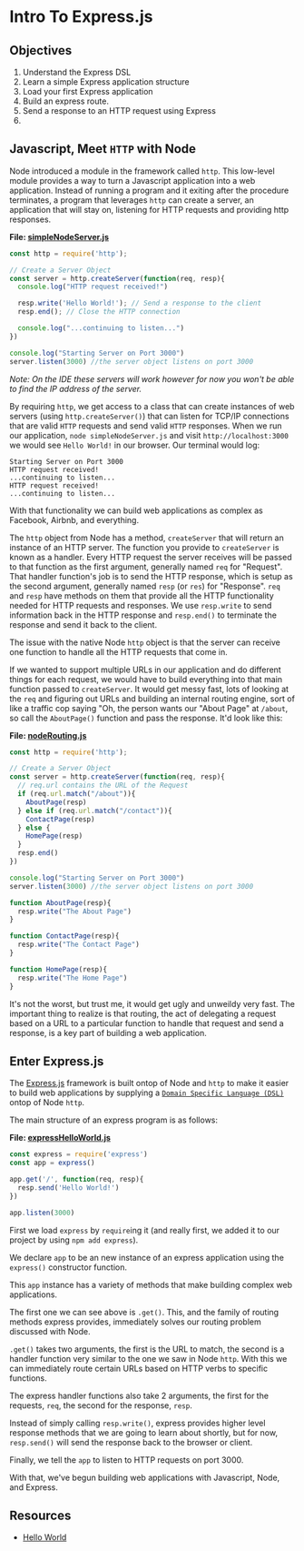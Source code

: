 # Intro To Express.js

## Objectives

1. Understand the Express DSL
2. Learn a simple Express application structure
3. Load your first Express application
4. Build an express route.
5. Send a response to an HTTP request using Express
6. 

## Javascript, Meet `HTTP` with Node

Node introduced a module in the framework called `http`. This low-level module provides a way to turn a Javascript application into a web application. Instead of running a program and it exiting after the procedure terminates, a program that leverages `http` can create a server, an application that will stay on, listening for HTTP requests and providing http responses.

**File: [simpleNodeServer.js](https://github.com/learn-co-curriculum/intro-to-express-js/blob/master/simpleNodeServer.js)**
```js
const http = require('http');

// Create a Server Object
const server = http.createServer(function(req, resp){
  console.log("HTTP request received!")

  resp.write('Hello World!'); // Send a response to the client
  resp.end(); // Close the HTTP connection

  console.log("...continuing to listen...")
})

console.log("Starting Server on Port 3000")
server.listen(3000) //the server object listens on port 3000
```

_Note: On the IDE these servers will work however for now you won't be able to find the IP address of the server._

By requiring `http`, we get access to a class that can create instances of web servers (using `http.createServer()`) that can listen for TCP/IP connections that are valid `HTTP` requests and send valid `HTTP` responses. When we run our application, `node simpleNodeServer.js` and visit `http://localhost:3000` we would see `Hello World!` in our browser. Our terminal would log:

```
Starting Server on Port 3000
HTTP request received!
...continuing to listen...
HTTP request received!
...continuing to listen...
```

With that functionality we can build web applications as complex as Facebook, Airbnb, and everything.

The `http` object from Node has a method, `createServer` that will return an instance of an HTTP server. The function you provide to `createServer` is known as a handler. Every HTTP request the server receives will be passed to that function as the first argument, generally named `req` for "Request". That handler function's job is to send the HTTP response, which is setup as the second argument, generally named `resp` (or `res`) for "Response". `req` and `resp` have methods on them that provide all the HTTP functionality needed for HTTP requests and responses. We use `resp.write` to send information back in the HTTP response and `resp.end()` to terminate the response and send it back to the client.

The issue with the native Node `http` object is that the server can receive one function to handle all the HTTP requests that come in.

If we wanted to support multiple URLs in our application and do different things for each request, we would have to build everything into that main function passed to `createServer`. It would get messy fast, lots of looking at the `req` and figuring out URLs and building an internal routing engine, sort of like a traffic cop saying "Oh, the person wants our "About Page" at `/about`, so call the `AboutPage()` function and pass the response. It'd look like this:

**File: [nodeRouting.js](https://github.com/learn-co-curriculum/intro-to-express-js/blob/master/nodeRouting.js)**
```js
const http = require('http');

// Create a Server Object
const server = http.createServer(function(req, resp){
  // req.url contains the URL of the Request
  if (req.url.match("/about")){
    AboutPage(resp)
  } else if (req.url.match("/contact")){
    ContactPage(resp)
  } else {
    HomePage(resp)
  }
  resp.end()
})

console.log("Starting Server on Port 3000")
server.listen(3000) //the server object listens on port 3000

function AboutPage(resp){
  resp.write("The About Page")
}

function ContactPage(resp){
  resp.write("The Contact Page")
}

function HomePage(resp){
  resp.write("The Home Page")
}
```

It's not the worst, but trust me, it would get ugly and unweildy very fast. The important thing to realize is that routing, the act of delegating a request based on a URL to a particular function to handle that request and send a response, is a key part of building a web application.

## Enter Express.js

The [Express.js](https://expressjs.com/) framework is built ontop of Node and `http` to make it easier to build web applications by supplying a [`Domain Specific Language (DSL)`](https://en.wikipedia.org/wiki/Domain-specific_language) ontop of Node `http`.

The main structure of an express program is as follows:

**File: [expressHelloWorld.js](https://github.com/learn-co-curriculum/intro-to-express-js/blob/master/expressHelloWorld.js)**
```js
const express = require('express')
const app = express()

app.get('/', function(req, resp){
  resp.send('Hello World!')
})

app.listen(3000)
```

First we load `express` by `require`ing it (and really first, we added it to our project by using `npm add express`).

We declare `app` to be an new instance of an express application using the `express()` constructor function.

This `app` instance has a variety of methods that make building complex web applications.

The first one we can see above is `.get()`. This, and the family of routing methods express provides, immediately solves our routing problem discussed with Node.

`.get()` takes two arguments, the first is the URL to match, the second is a handler function very similar to the one we saw in Node `http`. With this we can immediately route certain URLs based on HTTP verbs to specific functions. 

The express handler functions also take 2 arguments, the first for the requests, `req`, the second for the response, `resp`.

Instead of simply calling `resp.write()`, express provides higher level response methods that we are going to learn about shortly, but for now, `resp.send()` will send the response back to the browser or client.

Finally, we tell the `app` to listen to HTTP requests on port 3000.

With that, we've begun building web applications with Javascript, Node, and Express.

## Resources 

* [Hello World](https://expressjs.com/en/starter/hello-world.html)